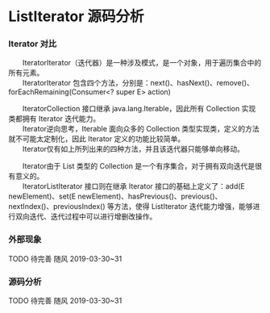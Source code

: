 # ListIterator 源码分析

### Iterator 对比
&emsp;&emsp;IteratorIterator（迭代器）是一种涉及模式，是一个对象，用于遍历集合中的所有元素。  
&emsp;&emsp;IteratorIterator 包含四个方法，分别是：next()、hasNext()、remove()、forEachRemaining(Consumer<? super E> action)   

&emsp;&emsp;IteratorCollection 接口继承 java.lang.Iterable，因此所有 Collection 实现类都拥有 Iterator 迭代能力。  
&emsp;&emsp;Iterator逆向思考，Iterable 面向众多的 Collection 类型实现类，定义的方法就不可能太定制化，因此 Iterator 定义的功能比较简单。  
&emsp;&emsp;Iterator仅有如上所列出来的四种方法，并且该迭代器只能够单向移动。  

&emsp;&emsp;Iterator由于 List 类型的 Collection 是一个有序集合，对于拥有双向迭代是很有意义的。  
&emsp;&emsp;IteratorListIterator 接口则在继承 Iterator 接口的基础上定义了：add(E newElement)、set(E newElement)、hasPrevious()、previous()、nextIndex()、previousIndex() 等方法，使得 ListIterator 迭代能力增强，能够进行双向迭代、迭代过程中可以进行增删改操作。


### 外部现象
TODO 待完善 随风 2019-03-30~31





### 源码分析
TODO 待完善 随风 2019-03-30~31